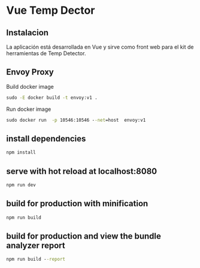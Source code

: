 # Vue Temp Dector

## Instalacion

La aplicación está desarrollada en Vue y sirve como front web para el kit de herramientas de Temp Detector.

## Envoy Proxy

Build docker image

```cmd
sudo -E docker build -t envoy:v1 .
```

Run docker image

```cmd
sudo docker run  -p 10546:10546 --net=host  envoy:v1
```

## install dependencies

```cmd
npm install
```

## serve with hot reload at localhost:8080

```cmd
npm run dev
```

## build for production with minification

```cmd
npm run build
```

## build for production and view the bundle analyzer report

```cmd
npm run build --report
```
